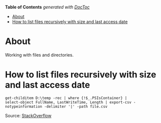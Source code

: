 <!-- START doctoc generated TOC please keep comment here to allow auto update -->
<!-- DON'T EDIT THIS SECTION, INSTEAD RE-RUN doctoc TO UPDATE -->
**Table of Contents**  *generated with [DocToc](https://github.com/thlorenz/doctoc)*

- [About](#about)
- [How to list files recursively with size and last access date](#how-to-list-files-recursively-with-size-and-last-access-date)

<!-- END doctoc generated TOC please keep comment here to allow auto update -->

# About
Working with files and directories.

# How to list files recursively with size and last access date

```
get-childitem D:\temp -rec | where {!$_.PSIsContainer} |
select-object FullName, LastWriteTime, Length | export-csv -notypeinformation -delimiter '|' -path file.csv
```

Source: [StackOverflow](https://stackoverflow.com/a/13345137)
